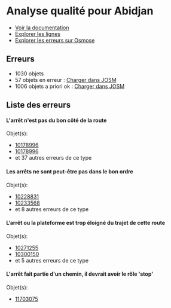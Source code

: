 # Analyse qualité pour Abidjan
- [Voir la documentation](https://wiki.openstreetmap.org/wiki/FR:WikiProject_C%C3%B4te_d'Ivoire/Transport_Abidjan)
- [Explorer les lignes](https://jungle-bus.github.io/unroll/?project=Abidjan)
- [Explorer les erreurs sur Osmose](http://osmose.openstreetmap.fr/fr/errors/?country=ivory_coast&item=9014,1260,2140)


## Erreurs
- 1030 objets
- 57 objets en erreur : [Charger dans JOSM](http://localhost:8111/load_object?relation_members=true&objects=r10178996,r10178996,r10228284,r10228284,r10228284,r10228284,r10228284,r10228284,r10228284,r10228284,r10228284,r10228284,r10228284,r10228284,r10228284,r10228284,r10228284,r10228284,r10228284,r10228284,r10228284,r10228284,r10228284,r10228284,r10228284,r10228284,r10228284,r10228284,r10228831,r10233568,r10241607,r10241608,r10260867,r10271255,r10290875,r10290875,r10300150,r10408668,r10408693,r10412423,r10465033,r11538774,r11538774,r11538774,r11539786,r11578621,r11589208,r11589208,r11589208,r11702590,r11702771,r11703075,r11703075,r11703169,r11703221,r11703302,r11703302)
- 1006 objets a priori ok : [Charger dans JOSM](http://localhost:8111/load_object?relation_members=true&objects=r10464893,r10465035,r10246667,r10246746,r10247975,r10211655,r10235280,r10271257,r10286458,r10286236,r10279858,r10233569,r10408939,r10237485,r10216288,r10290876,r10290233,r10289989,r10213167,r10395065,r10395178,r10395136,r10192143,r10248235,r10187611,r10228020,r5985016,r10201145,r10241119,r10231465,r10232988,r10240686,r10270789,r10190159,r9589447,r10228047,r10301060,r10265827,r10230294,r10192153,r10261637,r10225666,r10257679,r10241609,r10234049,r10266646,r10212293,r10235433,r10301478,r10212448,r10266864,r10267036,r10270241,r10270989,r10241430,r10241191,r10173635,r10199868,r10213431,r10265924,r10206969,r10220180,r10220245,r10187867,r10256311,r10212284,r10301548,r10191924,r10271088,r10256167,r10246874,r10246195,r10206110,r10228332,r10216195,r10228894,r10215677,r10247373,r10190354,r10241995,r10247522,r10228286,r10241381,r10289376,r10260743,r10238035,r10228640,r10229775,r10211372,r10200077,r10291303,r10261222,r10211824,r10087961,r10220807,r10206986,r10300549,r10289749,r10240809,r10281561,r10282981,r10283602,r10283796,r10228996,r10215413,r10286821,r10280602,r10228832,r10434093,r10285983,r10286387,r10361922,r10286586,r10397199,r10397090,r10189319,r10215245,r10391644,r10394941,r10179435,r10184139,r10184730,r10184964,r10185142,r10185406,r10460517,r10461307,r11600997,r11604247,r11702772,r13421219,r10179006,r10185169,r10185403,r10402404,r10402518,r10402749,r10403055,r10404238,r10406387,r10406547,r10406621,r10406865,r10407729,r10407850,r10409494,r10409714,r10410754,r10411047,r10430127,r10430627,r10442364,r10459360,r10459458,r10460657,r10460968,r10461146,r10461959,r10474495,r10474747,r10476005,r10476178,r10476298,r10480217,r10480360,r10480446,r10480461,r10480573,r10521453,r13438124,r13438313,r11535716,r11703076,r11703113,r11703171,r11703223,r11703304,r10406129,r10403061,r11592212,r11619877,r11619939,r11620000,r11620022,r11620051,r11620886,r11620905,r11702376,r11702592,r11702874,r11702965,r11703071,r11703128,r11758498,r11758556,r13411244,r10651885,r10651976,r10653426,r10653562,r10653808,r11573879,r11592326,r11592497,r11592766,r11592897,r11592959,r11593183,r11596845,r11597012,r11597137,r11597169,r11597201,r11597456,r11600234,r11600299,r11600482,r13421393,r13423262,r13423303,r10413253,r11592064,r11597021,r10408669,r10408694,r10408727,r10412424,r10412781,r10413050,r10413162,r10413686,r10416510,r10416736,r10430197,r10430593,r10431102,r10628612,r10628718,r10628857,r10653984,r10669276,r11529699,r11531745,r11531813,r11531971,r11532200,r11532307,r11532430,r11532537,r11539651,r11539787,r11543111,r11543163,r11543219,r11543567,r11543885,r11581772,r11581822,r11581878,r11591910,r11592007,r11592121,r10672696,r10676982,r10677072,r10677135,r10677516,r10677691,r11527162,r11527427,r11529097,r11529225,r11529405,r11538371,r11538539,r11538775,r11539470,r11539584,r10647547,r10647596,r10647737,r10670070,r10670151,r11702225,r11702278,r10408771,r10408836,r11544387,r11544470,r11548462,r11555785,r11555928,r11569330,r11569444,r11572895,r11578622,r11580511,r11580548,r11581068,r11581116,r11581529,r11581693,r11581798,r11581842,r11583609,r11583655,r11583703,r11583900,r11588596,r11588862,r11588965,r11589210,r11592385,r11592419,r11592466,r11592571,r11592774,r11592840,r11596432,r11596455,r11596584,r11596698,r11596735,r11596752,r11596793,r11596832,r11596868,r11596890,r11619625,r11619658,r11619704,r11702381,r5985015,r5986717,r8774949,r8778704,r9589445,r9589446,r10087879,r10173633,r10173634,r10178669,r10179433,r10179434,r10183939,r10184124,r10184409,r10184729,r10184954,r10184962,r10184963,r10185122,r10185123,r10185168,r10185402,r10185404,r10185405,r10186002,r10186314,r10187868,r10188094,r10188362,r10188868,r10189025,r10189317,r10189318,r10190158,r10190187,r10190353,r10191847,r10191923,r10191926,r10192050,r10192152,r10192285,r10192310,r10199196,r10199867,r10199984,r10200076,r10201097,r10201144,r10206109,r10206280,r10206587,r10206679,r10206968,r10206984,r10206985,r10211370,r10211371,r10211654,r10211802,r10211822,r10211823,r10212059,r10212283,r10212291,r10212292,r10212447,r10213165,r10213166,r10213300,r10213429,r10213430,r10213485,r10215243,r10215244,r10215412,r10215599,r10215675,r10215676,r10216194,r10216287,r10216365,r10216414,r10217853,r10217854,r10220178,r10220179,r10220244,r10220282,r10220806,r10225401,r10225665,r10228019,r10228045,r10228046,r10228185,r10228285,r10228331,r10228619,r10228638,r10228639,r10228830,r10228893,r10228982,r10228994,r10228995,r10229085,r10229117,r10229774,r10230044,r10230293,r10230474,r10231464,r10231839,r10232987,r10233567,r10233895,r10234048,r10234830,r10235070,r10235071,r10235278,r10235279,r10235432,r10235486,r10235487,r10235565,r10237484,r10238033,r10238034,r10240674,r10240675,r10240685,r10240807,r10240808,r10240913,r10240914,r10241038,r10241117,r10241118,r10241190,r10241220,r10241379,r10241380,r10241429,r10241587,r10241994,r10242016,r10246091,r10246092,r10246194,r10246442,r10246443,r10246666,r10246745,r10246873,r10247372,r10247520,r10247521,r10247974,r10248233,r10248234,r10256124,r10256166,r10256269,r10256310,r10256955,r10257084,r10257356,r10257678,r10257967,r10260742,r10261220,r10261221,r10261631,r10261632,r10261636,r10261866,r10261980,r10262496,r10265825,r10265826,r10265922,r10265923,r10266010,r10266156,r10266644,r10266645,r10266862,r10266863,r10267034,r10267035,r10267754,r10270239,r10270240,r10270787,r10270788,r10270988,r10271086,r10271087,r10271256,r10279856,r10279857,r10280600,r10280601,r10281559,r10281560,r10282979,r10282980,r10283600,r10283601,r10283794,r10283795,r10285981,r10285982,r10286234,r10286235,r10286386,r10286456,r10286457,r10286494,r10286585,r10286811,r10286819,r10286820,r10289374,r10289375,r10289747,r10289748,r10289987,r10289988,r10290231,r10290232,r10290940,r10291017,r10291226,r10291227,r10291301,r10291302,r10300547,r10300548,r10300807,r10301058,r10301059,r10301477,r10301546,r10301547,r10361921,r10362134,r10362403,r10366136,r10391642,r10391643,r10394939,r10394940,r10395063,r10395064,r10395134,r10395135,r10395176,r10395177,r10397088,r10397089,r10397197,r10397198,r10398565,r10402402,r10402403,r10402516,r10402517,r10402747,r10402748,r10403053,r10403054,r10403059,r10403060,r10404236,r10404237,r10406127,r10406128,r10406385,r10406386,r10406545,r10406546,r10406619,r10406620,r10406863,r10406864,r10407727,r10407728,r10407848,r10407849,r10408667,r10408692,r10408725,r10408726,r10408769,r10408770,r10408834,r10408835,r10408844,r10409492,r10409493,r10409712,r10409713,r10410752,r10410753,r10411046,r10412113,r10412422,r10412779,r10412780,r10413048,r10413049,r10413160,r10413161,r10413251,r10413252,r10413684,r10413685,r10416163,r10416468,r10416469,r10416508,r10416509,r10416734,r10416735,r10430125,r10430126,r10430195,r10430196,r10430591,r10430592,r10430625,r10430626,r10431100,r10431101,r10434091,r10434092,r10442362,r10442363,r10459358,r10459359,r10459456,r10459457,r10460515,r10460516,r10460655,r10460656,r10460966,r10460967,r10461305,r10461306,r10461957,r10461958,r10465034,r10465083,r10474250,r10474251,r10474493,r10474494,r10474745,r10474746,r10476003,r10476004,r10476176,r10476177,r10476296,r10476297,r10480215,r10480216,r10480358,r10480359,r10480444,r10480445,r10480459,r10480460,r10480571,r10480572,r10521451,r10521452,r10628610,r10628611,r10628716,r10628717,r10628855,r10628856,r10647545,r10647546,r10647594,r10647595,r10647735,r10647736,r10651883,r10651884,r10651974,r10651975,r10653424,r10653425,r10653560,r10653561,r10653806,r10653807,r10653982,r10653983,r10669274,r10669275,r10670068,r10670069,r10670149,r10670150,r10672694,r10672695,r10676980,r10676981,r10677070,r10677071,r10677133,r10677134,r10677514,r10677515,r10677689,r10677690,r11527160,r11527161,r11527425,r11527426,r11529095,r11529096,r11529223,r11529224,r11529403,r11529404,r11529697,r11529698,r11531743,r11531744,r11531811,r11531812,r11531969,r11531970,r11532198,r11532199,r11532305,r11532306,r11532428,r11532429,r11532535,r11532536,r11535714,r11535715,r11538369,r11538370,r11538537,r11538538,r11539468,r11539469,r11539582,r11539583,r11539649,r11539650,r11539785,r11543109,r11543110,r11543161,r11543162,r11543217,r11543218,r11543565,r11543566,r11543883,r11543884,r11544385,r11544386,r11544468,r11544469,r11548460,r11548461,r11555783,r11555784,r11555926,r11555927,r11569013,r11569328,r11569329,r11569442,r11569443,r11572893,r11572894,r11573878,r11578620,r11580509,r11580510,r11580546,r11580547,r11581066,r11581067,r11581114,r11581115,r11581527,r11581528,r11581691,r11581692,r11581770,r11581771,r11581796,r11581797,r11581820,r11581821,r11581840,r11581841,r11581876,r11581877,r11583590,r11583591,r11583652,r11583653,r11583701,r11583702,r11583898,r11583899,r11588594,r11588595,r11588860,r11588861,r11588963,r11588964,r11589209,r11591908,r11591909,r11592005,r11592006,r11592062,r11592063,r11592119,r11592120,r11592210,r11592211,r11592324,r11592325,r11592383,r11592384,r11592417,r11592418,r11592464,r11592465,r11592495,r11592496,r11592569,r11592570,r11592764,r11592765,r11592772,r11592773,r11592838,r11592839,r11592895,r11592896,r11592957,r11592958,r11593181,r11593182,r11596430,r11596431,r11596453,r11596454,r11596582,r11596583,r11596696,r11596697,r11596733,r11596734,r11596750,r11596751,r11596791,r11596792,r11596830,r11596831,r11596843,r11596844,r11596866,r11596867,r11596888,r11596889,r11597010,r11597011,r11597019,r11597020,r11597122,r11597136,r11597167,r11597168,r11597199,r11597200,r11597454,r11597455,r11600232,r11600233,r11600297,r11600298,r11600480,r11600481,r11600819,r11600995,r11600996,r11604245,r11604246,r11619623,r11619624,r11619656,r11619657,r11619702,r11619703,r11619875,r11619876,r11619937,r11619938,r11619998,r11619999,r11620020,r11620021,r11620049,r11620050,r11620884,r11620885,r11620903,r11620904,r11702223,r11702224,r11702276,r11702277,r11702374,r11702375,r11702379,r11702380,r11702591,r11702770,r11702872,r11702873,r11702963,r11702964,r11703069,r11703070,r11703074,r11703111,r11703112,r11703126,r11703127,r11703170,r11703222,r11703303,r11758496,r11758497,r11758554,r11758555,r12806005,r12806048,r12834948,r12834949,r13411242,r13411243,r13421217,r13421218,r13421391,r13421392,r13423260,r13423261,r13423301,r13423302,r13438122,r13438123,r13438311,r13438312)

## Liste des erreurs

#### L'arrêt n'est pas du bon côté de la route



Objet(s):

- [10178996](http://localhost:8111/load_object?relation_members=true&objects=r10178996)
- [10178996](http://localhost:8111/load_object?relation_members=true&objects=r10178996)
- et 37 autres erreurs de ce type

    

#### Les arrêts ne sont peut-être pas dans le bon ordre



Objet(s):

- [10228831](http://localhost:8111/load_object?relation_members=true&objects=r10228831)
- [10233568](http://localhost:8111/load_object?relation_members=true&objects=r10233568)
- et 8 autres erreurs de ce type

    

#### L’arrêt ou la plateforme est trop éloigné du trajet de cette route



Objet(s):

- [10271255](http://localhost:8111/load_object?relation_members=true&objects=r10271255)
- [10300150](http://localhost:8111/load_object?relation_members=true&objects=r10300150)
- et 5 autres erreurs de ce type

    

#### L'arrêt fait partie d'un chemin, il devrait avoir le rôle 'stop'



Objet(s):

- [11703075](http://localhost:8111/load_object?relation_members=true&objects=r11703075)

    
